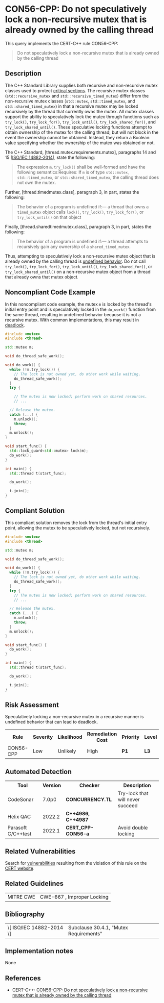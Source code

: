 # CON56-CPP: Do not speculatively lock a non-recursive mutex that is already owned by the calling thread

This query implements the CERT-C++ rule CON56-CPP:

> Do not speculatively lock a non-recursive mutex that is already owned by the calling thread



## Description

The C++ Standard Library supplies both recursive and non-recursive mutex classes used to protect [critical sections](https://wiki.sei.cmu.edu/confluence/display/cplusplus/BB.+Definitions#BB.Definitions-criticalsections). The recursive mutex classes (`std::recursive_mutex` and `std::recursive_timed_mutex`) differ from the non-recursive mutex classes (`std::mutex`, `std::timed_mutex`, and `std::shared_timed_mutex`) in that a recursive mutex may be locked recursively by the thread that currently owns the mutex. All mutex classes support the ability to speculatively lock the mutex through functions such as `try_lock()`, `try_lock_for()`, `try_lock_until()`, `try_lock_shared_for()`, and `try_lock_shared_until()`. These speculative locking functions attempt to obtain ownership of the mutex for the calling thread, but will not block in the event the ownership cannot be obtained. Instead, they return a Boolean value specifying whether the ownership of the mutex was obtained or not.

The C++ Standard, \[thread.mutex.requirements.mutex\], paragraphs 14 and 15 \[[ISO/IEC 14882-2014](https://wiki.sei.cmu.edu/confluence/display/cplusplus/AA.+Bibliography#AA.Bibliography-ISO%2FIEC14882-2014)\], state the following:

> The expression `m.try_lock()` shall be well-formed and have the following semantics:Requires: If `m` is of type `std::mutex`, `std::timed_mutex`, or `std::shared_timed_mutex`, the calling thread does not own the mutex.


Further, \[thread.timedmutex.class\], paragraph 3, in part, states the following:

> The behavior of a program is undefined if:— a thread that owns a `timed_mutex` object calls `lock()`, `try_lock()`, `try_lock_for()`, or `try_lock_until()` on that object


Finally, \[thread.sharedtimedmutex.class\], paragraph 3, in part, states the following:

> The behavior of a program is undefined if:— a thread attempts to recursively gain any ownership of a `shared_timed_mutex`.


Thus, attempting to speculatively lock a non-recursive mutex object that is already owned by the calling thread is [undefined behavior](https://wiki.sei.cmu.edu/confluence/display/cplusplus/BB.+Definitions#BB.Definitions-undefinedbehavior). Do not call `try_lock()`, `try_lock_for()`, `try_lock_until()`, `try_lock_shared_for()`, or `try_lock_shared_until()` on a non-recursive mutex object from a thread that already owns that mutex object.

## Noncompliant Code Example

In this noncompliant code example, the mutex `m` is locked by the thread's initial entry point and is speculatively locked in the `do_work()` function from the same thread, resulting in undefined behavior because it is not a recursive mutex. With common implementations, this may result in [deadlock](https://wiki.sei.cmu.edu/confluence/display/cplusplus/BB.+Definitions#BB.Definitions-deadlock).

```cpp
#include <mutex>
#include <thread>

std::mutex m;

void do_thread_safe_work();

void do_work() {
  while (!m.try_lock()) {
    // The lock is not owned yet, do other work while waiting.
    do_thread_safe_work();
  }
  try {

    // The mutex is now locked; perform work on shared resources.
    // ...

  // Release the mutex.
  catch (...) {
    m.unlock();
    throw;
  }
  m.unlock();
}

void start_func() {
  std::lock_guard<std::mutex> lock(m);
  do_work();
}

int main() {
  std::thread t(start_func);

  do_work();

  t.join();
}

```

## Compliant Solution

This compliant solution removes the lock from the thread's initial entry point, allowing the mutex to be speculatively locked, but not recursively.

```cpp
#include <mutex>
#include <thread>

std::mutex m;

void do_thread_safe_work();

void do_work() {
  while (!m.try_lock()) {
    // The lock is not owned yet, do other work while waiting.
    do_thread_safe_work();
  }
  try {
    // The mutex is now locked; perform work on shared resources.
    // ...

  // Release the mutex.
  catch (...) {
    m.unlock();
    throw;
  }
  m.unlock();
}

void start_func() {
  do_work();
}

int main() {
  std::thread t(start_func);

  do_work();

  t.join();
}
```

## Risk Assessment

Speculatively locking a non-recursive mutex in a recursive manner is undefined behavior that can lead to deadlock.

<table> <tbody> <tr> <th> Rule </th> <th> Severity </th> <th> Likelihood </th> <th> Remediation Cost </th> <th> Priority </th> <th> Level </th> </tr> <tr> <td> CON56-CPP </td> <td> Low </td> <td> Unlikely </td> <td> High </td> <td> <strong>P1</strong> </td> <td> <strong>L3</strong> </td> </tr> </tbody> </table>


## Automated Detection

<table> <tbody> <tr> <th> Tool </th> <th> Version </th> <th> Checker </th> <th> Description </th> </tr> <tr> <td> <a> CodeSonar </a> </td> <td> 7.0p0 </td> <td> <strong>CONCURRENCY.TL</strong> </td> <td> Try-lock that will never succeed </td> </tr> <tr> <td> <a> Helix QAC </a> </td> <td> 2022.2 </td> <td> <strong>C++4986, C++4987</strong> </td> <td> </td> </tr> <tr> <td> <a> Parasoft C/C++test </a> </td> <td> 2022.1 </td> <td> <strong>CERT_CPP-CON56-a</strong> </td> <td> Avoid double locking </td> </tr> </tbody> </table>


## Related Vulnerabilities

Search for [vulnerabilities](https://wiki.sei.cmu.edu/confluence/display/cplusplus/BB.+Definitions#BB.Definitions-vulnerability) resulting from the violation of this rule on the [CERT website](https://www.kb.cert.org/vulnotes/bymetric?searchview&query=FIELD+KEYWORDS+contains+CON56-CPP).

## Related Guidelines

<table> <tbody> <tr> <td> <a> MITRE CWE </a> </td> <td> <a> CWE-667 </a> , Improper Locking </td> </tr> </tbody> </table>


## Bibliography

<table> <tbody> <tr> <td> \[ <a> ISO/IEC 14882-2014 </a> \] </td> <td> Subclause 30.4.1, "Mutex Requirements" </td> </tr> </tbody> </table>


## Implementation notes

None

## References

* CERT-C++: [CON56-CPP: Do not speculatively lock a non-recursive mutex that is already owned by the calling thread](https://wiki.sei.cmu.edu/confluence/pages/viewpage.action?pageId=88046682)
